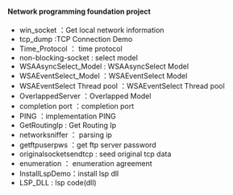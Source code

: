  #### Network programming foundation project
  * win_socket ：Get local network information
   * tcp_dump :TCP Connection Demo
   * Time_Protocol ： time protocol
   * non-blocking-socket : select model
   * WSAAsyncSelect_Model : WSAAsyncSelect Model
   * WSAEventSelect_Model ：WSAEventSelect Model
   * WSAEventSelect Thread pool ：WSAEventSelect Thread pool
   * OverlappedServer ：Overlapped Model
   * completion port ：completion port
   * PING ：implementation PING
   * GetRoutingIp : Get Routing Ip
   * networksniffer ： parsing ip
   * getftpuserpws ：get ftp server password
   * originalsocketsendtcp : seed original tcp data
   * enumeration ： enumeration agreement
   * InstallLspDemo：install lsp dll
   * LSP_DLL : lsp code(dll)